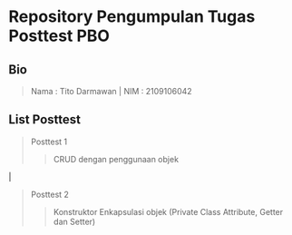 # Repository Pengumpulan Tugas Posttest PBO

## Bio

> Nama : Tito Darmawan
|
> NIM  : 2109106042

## List Posttest

> Posttest 1
>> CRUD dengan penggunaan objek

|

> Posttest 2
>> Konstruktor
>> Enkapsulasi objek (Private Class Attribute, Getter dan Setter)
